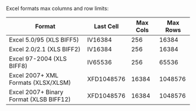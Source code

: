 Excel formats max columns and row limits:

| Format                                  | Last Cell  | Max Cols | Max Rows | 
|-----------------------------------------|------------|----------|----------| 
| Excel 5.0/95 (XLS BIFF5)                | IV16384    | 256      | 16384    | 
| Excel 2.0/2.1 (XLS BIFF2)               | IV16384    | 256      | 16384    | 
| Excel 97-2004 (XLS BIFF8)               | IV65536    | 256      | 65536    | 
| Excel 2007+ XML Formats (XLSX/XLSM)     | XFD1048576 | 16384    | 1048576  | 
| Excel 2007+ Binary Format (XLSB BIFF12) | XFD1048576 | 16384    | 1048576  | 
